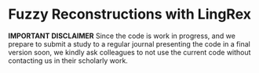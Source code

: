 # Fuzzy Reconstructions with LingRex

**IMPORTANT DISCLAIMER** Since the code is work in progress, and we prepare to submit a study to a regular journal presenting the code in a final version soon, we kindly ask colleagues to not use the current code without contacting us in their scholarly work.



